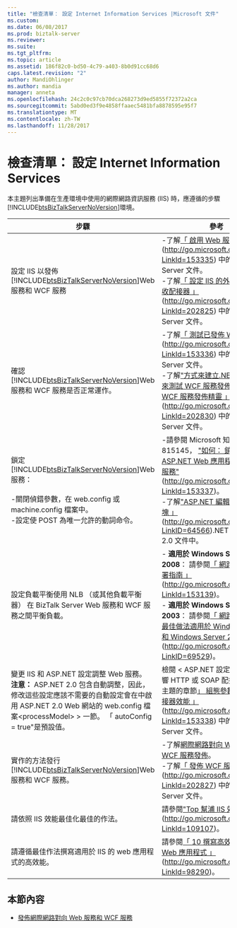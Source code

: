 ```yaml
---
title: "檢查清單： 設定 Internet Information Services |Microsoft 文件"
ms.custom: 
ms.date: 06/08/2017
ms.prod: biztalk-server
ms.reviewer: 
ms.suite: 
ms.tgt_pltfrm: 
ms.topic: article
ms.assetid: 186f82c0-bd50-4c79-a403-8b0d91cc68d6
caps.latest.revision: "2"
author: MandiOhlinger
ms.author: mandia
manager: anneta
ms.openlocfilehash: 24c2c0c97cb70dca268273d9ed5855f72372a2ca
ms.sourcegitcommit: 5abd0ed3f9e4858ffaaec5481bfa8878595e95f7
ms.translationtype: MT
ms.contentlocale: zh-TW
ms.lasthandoff: 11/28/2017
---
```

# <a name="checklist-configuring-internet-information-services"></a>檢查清單： 設定 Internet Information Services
本主題列出準備在生產環境中使用的網際網路資訊服務 (IIS) 時，應遵循的步驟[!INCLUDE[btsBizTalkServerNoVersion](../includes/btsbiztalkservernoversion-md.md)]環境。  
  
|步驟|參考|  
|-----------|---------------|  
|設定 IIS 以發佈[!INCLUDE[btsBizTalkServerNoVersion](../includes/btsbiztalkservernoversion-md.md)]Web 服務和 WCF 服務|-了解[「 啟用 Web 服務 」](http://go.microsoft.com/fwlink/?LinkId=153335) (http://go.microsoft.com/fwlink/?LinkId=153335) 中的 BizTalk Server 文件。<br />-了解[「 設定 IIS 的外掛式 WCF 接收配接器 」](http://go.microsoft.com/fwlink/?LinkId=202825)(http://go.microsoft.com/fwlink/?LinkId=202825) 中的 BizTalk Server 文件。|  
|確認[!INCLUDE[btsBizTalkServerNoVersion](../includes/btsbiztalkservernoversion-md.md)]Web 服務和 WCF 服務是否正常運作。|-了解[「 測試已發佈 Web 服務 」](http://go.microsoft.com/fwlink/?LinkId=153336) (http://go.microsoft.com/fwlink/?LinkId=153336) 中的 BizTalk Server 文件。<br />-了解["方式來建立.NET 應用程式來測試 WCF 服務發佈與 BizTalk WCF 服務發佈精靈 」](http://go.microsoft.com/fwlink/?LinkId=202830) (http://go.microsoft.com/fwlink/?LinkId=202830) 中的 BizTalk Server 文件。|  
|鎖定[!INCLUDE[btsBizTalkServerNoVersion](../includes/btsbiztalkservernoversion-md.md)]Web 服務：<br /><br /> -關閉偵錯參數，在 web.config 或 machine.config 檔案中。<br />-設定使 POST 為唯一允許的動詞命令。|-請參閱 Microsoft 知識庫文章 815145， ["如何： 鎖定的 ASP.NET Web 應用程式或 Web 服務"](http://go.microsoft.com/fwlink/?LinkId=153337) (http://go.microsoft.com/fwlink/?LinkId=153337)。<br />-了解["ASP.NET 編輯規則對話方塊 」](http://go.microsoft.com/fwlink/?LinkID=64566) (http://go.microsoft.com/fwlink/?LinkID=64566).NET Framework 2.0 文件中。|  
|設定負載平衡使用 NLB （或其他負載平衡器） 在 BizTalk Server Web 服務和 WCF 服務之間平衡負載。|-   **適用於 Windows Server 2008**： 請參閱[「 網路載入平衡部署指南 」](http://go.microsoft.com/fwlink/?LinkId=153139) (http://go.microsoft.com/fwlink/?LinkId=153139)。<br />-   **適用於 Windows Server 2003**： 請參閱[「 網路負載平衡： 最佳做法適用於 Windows 2000 和 Windows Server 2003"](http://go.microsoft.com/fwlink/?LinkID=69529) (http://go.microsoft.com/fwlink/?LinkID=69529)。|  
|變更 IIS 和 ASP.NET 設定調整 Web 服務。 **注意：** ASP.NET 2.0 包含自動調整，因此，修改這些設定應該不需要的自動設定會在中啟用 ASP.NET 2.0 Web 網站的 web.config 檔案\<processModel\> > 一節。 「 autoConfig = true"是預設值。|檢閱 < ASP.NET 設定，可能會影響 HTTP 或 SOAP 配接器的效能 > 主題的章節[」 組態參數，會影響配接器效能 」](http://go.microsoft.com/fwlink/?LinkId=153338) (http://go.microsoft.com/fwlink/?LinkId=153338) 中的 BizTalk Server 文件。|  
|實作的方法發行[!INCLUDE[btsBizTalkServerNoVersion](../includes/btsbiztalkservernoversion-md.md)]Web 服務和 WCF 服務。|-了解[網際網路對向 Web 服務和 WCF 服務發佈](../technical-guides/publishing-internet-facing-web-services-and-wcf-services.md)。<br />-了解[「 發佈 WCF 服務 」](http://go.microsoft.com/fwlink/?LinkId=202827) (http://go.microsoft.com/fwlink/?LinkId=202827) 中的 BizTalk Server 文件。|  
|請依照 IIS 效能最佳化最佳的作法。|請參閱["Top 幫浦 IIS 效能十種"](http://go.microsoft.com/fwlink/?LinkId=109107) (http://go.microsoft.com/fwlink/?LinkId=109107)。|  
|請遵循最佳作法撰寫適用於 IIS 的 web 應用程式的高效能。|請參閱[「 10 撰寫高效能的秘訣 Web 應用程式 」](http://go.microsoft.com/fwlink/?LinkId=98290) (http://go.microsoft.com/fwlink/?LinkId=98290)。|  
  
## <a name="in-this-section"></a>本節內容  
  
-   [發佈網際網路對向 Web 服務和 WCF 服務](../technical-guides/publishing-internet-facing-web-services-and-wcf-services.md)